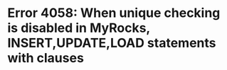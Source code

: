 # Error 4058: When unique checking is disabled in MyRocks, INSERT,UPDATE,LOAD statements with clauses


